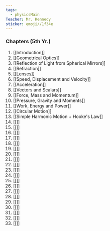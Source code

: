 ```yaml
---
tags:
  - physicsMain
Teacher: Mr. Kennedy
sticker: emoji//1f34e
---
```

### Chapters (5th Yr.)
1. [[Introduction]]
2. [[Geometrical Optics]]
3. [[Reflection of Light from Spherical Mirrors]]
4. [[Refraction]]
5. [[Lenses]]
6. [[Speed, Displacement and Velocity]]
7. [[Acceleration]]
8. [[Vectors and Scalars]]
9. [[Force, Mass and Momentum]]
10. [[Pressure, Gravity and Moments]]
11. [[Work, Energy and Power]]
12. [[Circular Motion]]
13. [[Simple Harmonic Motion + Hooke's Law]]
14. [[]]
15. [[]]
16. [[]]
17. [[]]
18. [[]]
19. [[]]
20. [[]]
21. [[]]
22. [[]]
23. [[]]
24. [[]]
25. [[]]
26. [[]]
27. [[]]
28. [[]]
29. [[]]
30. [[]]
31. [[]]
32. [[]]
33. [[]]
 